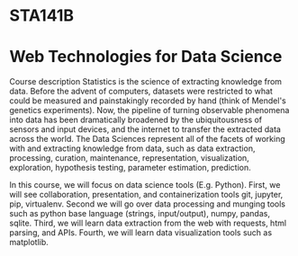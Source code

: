 # STA141B

# Web Technologies for Data Science

Course description
Statistics is the science of extracting knowledge from data. Before the advent of computers, datasets were restricted to what could be measured and painstakingly recorded by hand (think of Mendel's genetics experiments). Now, the pipeline of turning observable phenomena into data has been dramatically broadened by the ubiquitousness of sensors and input devices, and the internet to transfer the extracted data across the world. The Data Sciences represent all of the facets of working with and extracting knowledge from data, such as data extraction, processing, curation, maintenance, representation, visualization, exploration, hypothesis testing, parameter estimation, prediction.

In this course, we will focus on data science tools (E.g. Python).  First, we will see collaboration, presentation, and containerization tools git, jupyter, pip, virtualenv.  Second we will go over data processing and munging tools such as python base language (strings, input/output), numpy, pandas, sqlite.  Third, we will learn data extraction from the web with requests, html parsing, and APIs.  Fourth, we will learn data visualization tools such as matplotlib.
